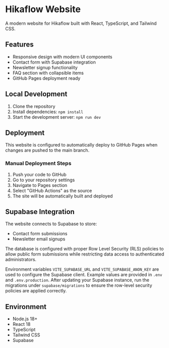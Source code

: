 
# Hikaflow Website

A modern website for Hikaflow built with React, TypeScript, and Tailwind CSS.

## Features

- Responsive design with modern UI components
- Contact form with Supabase integration
- Newsletter signup functionality
- FAQ section with collapsible items
- GitHub Pages deployment ready

## Local Development

1. Clone the repository
2. Install dependencies: `npm install`
3. Start the development server: `npm run dev`

## Deployment

This website is configured to automatically deploy to GitHub Pages when changes are pushed to the main branch.

### Manual Deployment Steps

1. Push your code to GitHub
2. Go to your repository settings
3. Navigate to Pages section
4. Select "GitHub Actions" as the source
5. The site will be automatically built and deployed

## Supabase Integration

The website connects to Supabase to store:
- Contact form submissions
- Newsletter email signups

The database is configured with proper Row Level Security (RLS) policies to allow public form submissions while restricting data access to authenticated administrators.

Environment variables `VITE_SUPABASE_URL` and `VITE_SUPABASE_ANON_KEY` are used
to configure the Supabase client. Example values are provided in `.env` and
`.env.production`.
After updating your Supabase instance, run the migrations under `supabase/migrations` to ensure the row-level security policies are applied correctly.

## Environment

- Node.js 18+
- React 18
- TypeScript
- Tailwind CSS
- Supabase
